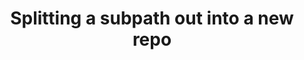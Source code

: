 ---
layout: redirect
title: Splitting a subpath out into a new repo
redirect_to: /split-a-subpath-into-a-new-repo
---
